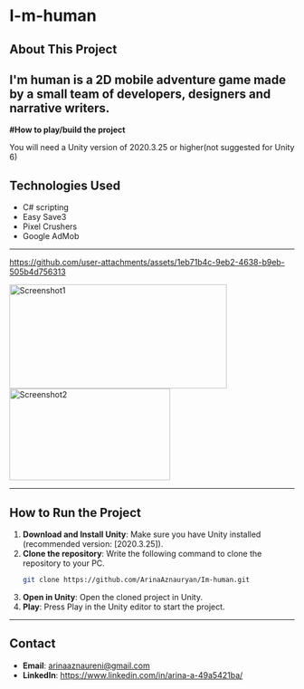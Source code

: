 # I-m-human

## About This Project

  I'm human is a 2D mobile adventure game made by a small team of developers, designers and narrative writers.
---

**#How to play/build the project**

  You will need a Unity version of 2020.3.25 or higher(not suggested for Unity 6)


## Technologies Used
- C# scripting
- Easy Save3
- Pixel Crushers
- Google AdMob

---


https://github.com/user-attachments/assets/1eb71b4c-9eb2-4638-b9eb-505b4d756313


<img src="https://github.com/user-attachments/assets/e13367fe-7005-41b5-8e01-3d8118fb1b6b" alt="Screenshot1" width="384" height="184">
<img src="https://github.com/user-attachments/assets/2358584f-0a44-4dc0-89cc-30fe996af4c4" alt="Screenshot2" width="284" height="162">

---

## How to Run the Project

1. **Download and Install Unity**: Make sure you have Unity installed (recommended version: [2020.3.25]).
2. **Clone the repository**: Write the following command to clone the repository to your PC.
    ```bash
    git clone https://github.com/ArinaAznauryan/Im-human.git
    ```
3. **Open in Unity**: Open the cloned project in Unity.
4. **Play**: Press Play in the Unity editor to start the project.

---

## Contact
- **Email**: arinaaznaureni@gmail.com
- **LinkedIn**: https://www.linkedin.com/in/arina-a-49a5421ba/
